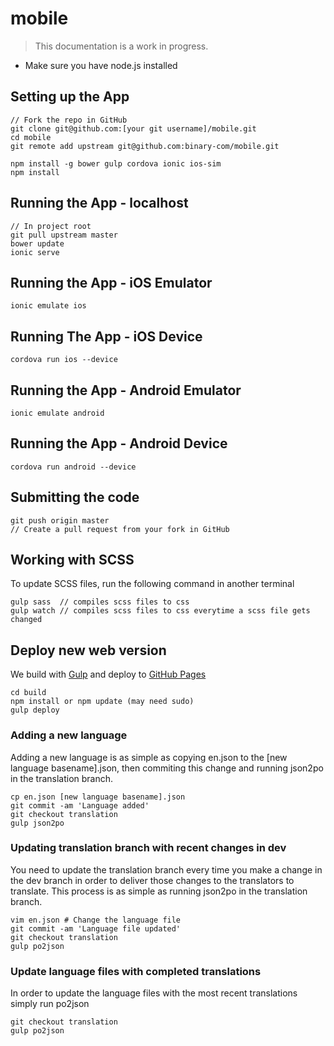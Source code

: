 # mobile
> This documentation is a work in progress.

- Make sure you have node.js installed

## Setting up the App

```shell
// Fork the repo in GitHub
git clone git@github.com:[your git username]/mobile.git
cd mobile
git remote add upstream git@github.com:binary-com/mobile.git

npm install -g bower gulp cordova ionic ios-sim
npm install
```

## Running the App - localhost
```shell
// In project root
git pull upstream master
bower update
ionic serve
```

## Running the App - iOS Emulator
```shell
ionic emulate ios
```

## Running The App - iOS Device
```shell
cordova run ios --device
```

## Running the App - Android Emulator
```shell
ionic emulate android
```

## Running the App - Android Device
```shell
cordova run android --device
```

## Submitting the code
```shell
git push origin master
// Create a pull request from your fork in GitHub
```

## Working with SCSS
To update SCSS files, run the following command in another terminal
```shell
gulp sass  // compiles scss files to css
gulp watch // compiles scss files to css everytime a scss file gets changed
```

## Deploy new web version

We build with [Gulp](http://gulpjs.com/) and deploy to [GitHub Pages](https://pages.github.com/)

```
cd build
npm install or npm update (may need sudo)
gulp deploy
```

### Adding a new language
Adding a new language is as simple as copying en.json to the [new language basename].json, then commiting this change and running json2po in the translation branch.
```
cp en.json [new language basename].json
git commit -am 'Language added'
git checkout translation
gulp json2po 
```
### Updating translation branch with recent changes in dev
You need to update the translation branch every time you make a change in the dev branch in order to deliver those changes to the translators to translate. This process is as simple as running json2po in the translation branch.
```
vim en.json # Change the language file 
git commit -am 'Language file updated'
git checkout translation
gulp po2json
```
### Update language files with completed translations
In order to update the language files with the most recent translations simply run po2json
```
git checkout translation
gulp po2json
```
